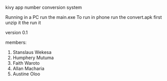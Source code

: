 
kivy app number conversion system


Running in a PC run the main.exe
To run in phone run the convert.apk first unzip it the run it


version 0.1

members:
1. Stanslaus Wekesa
2. Humphery Mutuma
3. Faith Waroto
4. Allan Macharia
5. Austine Oloo
